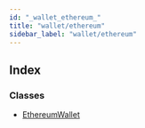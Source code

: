 ```yaml
---
id: "_wallet_ethereum_"
title: "wallet/ethereum"
sidebar_label: "wallet/ethereum"
---
```


## Index

### Classes

* [EthereumWallet](../classes/_wallet_ethereum_.ethereumwallet.md)
